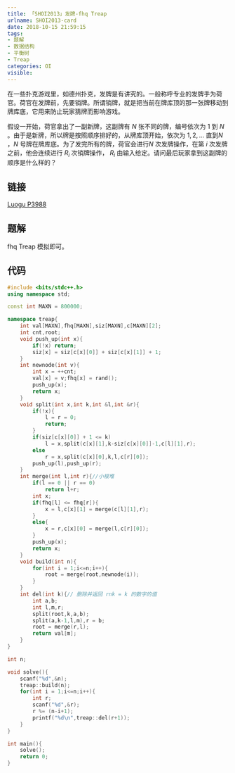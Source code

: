 ```yaml
---
title: 「SHOI2013」发牌-fhq Treap
urlname: SHOI2013-card
date: 2018-10-15 21:59:15
tags:
- 题解
- 数据结构
- 平衡树
- Treap
categories: OI
visible:
---
```


在一些扑克游戏里，如德州扑克，发牌是有讲究的。一般称呼专业的发牌手为荷官。荷官在发牌前，先要销牌。所谓销牌，就是把当前在牌库顶的那一张牌移动到牌库底，它用来防止玩家猜牌而影响游戏。

假设一开始，荷官拿出了一副新牌，这副牌有 $N$ 张不同的牌，编号依次为 $1$ 到 $N$ 。由于是新牌，所以牌是按照顺序排好的，从牌库顶开始，依次为 $1, 2, \dots$ 直到$N$ ，$N$ 号牌在牌库底。为了发完所有的牌，荷官会进行$N$ 次发牌操作，在第 $i$ 次发牌之前，他会连续进行 $R_i$ 次销牌操作， $R_i$ 由输入给定。请问最后玩家拿到这副牌的顺序是什么样的？

<!-- more -->

## 链接

[Luogu P3988](https://www.luogu.org/problemnew/show/P3988)

## 题解

$\text{fhq Treap}$  模拟即可。

## 代码


```cpp
#include <bits/stdc++.h>
using namespace std;

const int MAXN = 800000;

namespace treap{
    int val[MAXN],fhq[MAXN],siz[MAXN],c[MAXN][2];
    int cnt,root;
    void push_up(int x){
        if(!x) return;
        siz[x] = siz[c[x][0]] + siz[c[x][1]] + 1;
    }
    int newnode(int v){
        int x = ++cnt;
        val[x] = v;fhq[x] = rand();
        push_up(x);
        return x;
    }
    void split(int x,int k,int &l,int &r){
        if(!x){
            l = r = 0;
            return;
        }
        if(siz[c[x][0]] + 1 <= k)
            l = x,split(c[x][1],k-siz[c[x][0]]-1,c[l][1],r);
        else
            r = x,split(c[x][0],k,l,c[r][0]);
        push_up(l),push_up(r);
    }
    int merge(int l,int r){//小根堆 
        if(l == 0 || r == 0)
            return l+r;
        int x;
        if(fhq[l] <= fhq[r]){
            x = l,c[x][1] = merge(c[l][1],r);	 
        }
        else{
            x = r,c[x][0] = merge(l,c[r][0]);
        }
        push_up(x);
        return x;
    }
    void build(int n){
        for(int i = 1;i<=n;i++){
            root = merge(root,newnode(i));
        }
    }
    int del(int k){// 删除并返回 rnk = k 的数字的值 
        int a,b;
        int l,m,r;
        split(root,k,a,b);
        split(a,k-1,l,m),r = b;
        root = merge(r,l);
        return val[m];
    }
}

int n;

void solve(){
    scanf("%d",&n);
    treap::build(n);
    for(int i = 1;i<=n;i++){
        int r;
        scanf("%d",&r);
        r %= (n-i+1);
        printf("%d\n",treap::del(r+1));
    }
}

int main(){
    solve();
    return 0;
}
```


